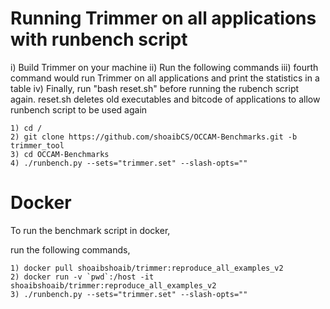 Running Trimmer on all applications with runbench script
=======

i) Build Trimmer on your machine
ii) Run the following commands
iii) fourth command would run Trimmer on all applications and print the statistics in a table
iv) Finally, run "bash reset.sh" before running the rubench script again. reset.sh deletes old executables and bitcode of applications to allow runbench script to be used again


```
1) cd /
2) git clone https://github.com/shoaibCS/OCCAM-Benchmarks.git -b trimmer_tool
3) cd OCCAM-Benchmarks
4) ./runbench.py --sets="trimmer.set" --slash-opts=""
```





Docker
=======

To run the benchmark script in docker,

run the following commands,

```
1) docker pull shoaibshoaib/trimmer:reproduce_all_examples_v2
2) docker run -v `pwd`:/host -it shoaibshoaib/trimmer:reproduce_all_examples_v2
3) ./runbench.py --sets="trimmer.set" --slash-opts=""
```

